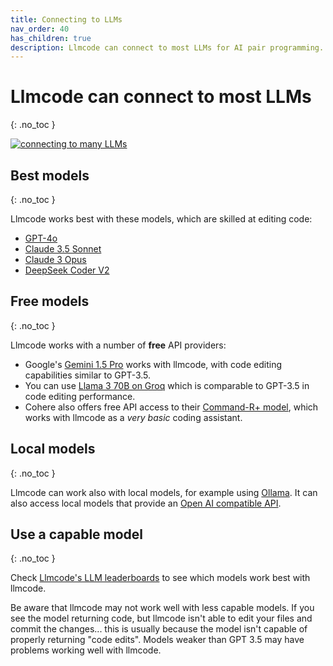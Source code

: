 ```yaml
---
title: Connecting to LLMs
nav_order: 40
has_children: true
description: Llmcode can connect to most LLMs for AI pair programming.
---
```


# Llmcode can connect to most LLMs
{: .no_toc }

[![connecting to many LLMs](/assets/llms.jpg)](https://llmcode.khulnasoft.com/assets/llms.jpg)


## Best models
{: .no_toc }

Llmcode works best with these models, which are skilled at editing code:

- [GPT-4o](/docs/llms/openai.html)
- [Claude 3.5 Sonnet](/docs/llms/anthropic.html)
- [Claude 3 Opus](/docs/llms/anthropic.html)
- [DeepSeek Coder V2](/docs/llms/deepseek.html)


## Free models
{: .no_toc }

Llmcode works with a number of **free** API providers:

- Google's [Gemini 1.5 Pro](/docs/llms/gemini.html) works with llmcode, with
code editing capabilities similar to GPT-3.5.
- You can use [Llama 3 70B on Groq](/docs/llms/groq.html) which is comparable to GPT-3.5 in code editing performance.
- Cohere also offers free API access to their [Command-R+ model](/docs/llms/cohere.html), which works with llmcode as a *very basic* coding assistant.

## Local models
{: .no_toc }

Llmcode can work also with local models, for example using [Ollama](/docs/llms/ollama.html).
It can also access
local models that provide an
[Open AI compatible API](/docs/llms/openai-compat.html).

## Use a capable model
{: .no_toc }

Check
[Llmcode's LLM leaderboards](https://llmcode.khulnasoft.com/docs/leaderboards/)
to see which models work best with llmcode.

Be aware that llmcode may not work well with less capable models.
If you see the model returning code, but llmcode isn't able to edit your files
and commit the changes...
this is usually because the model isn't capable of properly
returning "code edits".
Models weaker than GPT 3.5 may have problems working well with llmcode.

